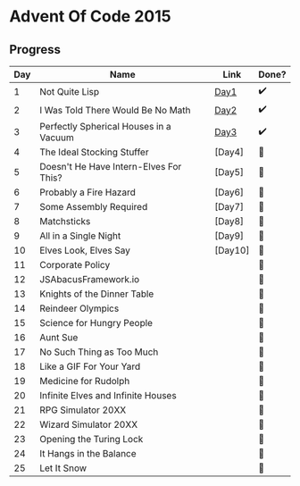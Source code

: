 # Advent Of Code 2015

## Progress

| Day | Name                                   | Link         | Done?                 |
| --- | -------------------------------------- | ------------ | --------------------- |
| 1   | Not Quite Lisp                         | [Day1](Day1) | :heavy_check_mark:    |
| 2   | I Was Told There Would Be No Math      | [Day2](Day2) | :heavy_check_mark:    |
| 3   | Perfectly Spherical Houses in a Vacuum | [Day3](Day3) | :heavy_check_mark:    |
| 4   | The Ideal Stocking Stuffer             | [Day4]       | :black_square_button: |
| 5   | Doesn't He Have Intern-Elves For This? | [Day5]       | :black_square_button: |
| 6   | Probably a Fire Hazard                 | [Day6]       | :black_square_button: |
| 7   | Some Assembly Required                 | [Day7]       | :black_square_button: |
| 8   | Matchsticks                            | [Day8]       | :black_square_button: |
| 9   | All in a Single Night                  | [Day9]       | :black_square_button: |
| 10  | Elves Look, Elves Say                  | [Day10]      | :black_square_button: |
| 11  | Corporate Policy                       |              | :black_square_button: |
| 12  | JSAbacusFramework.io                   |              | :black_square_button: |
| 13  | Knights of the Dinner Table            |              | :black_square_button: |
| 14  | Reindeer Olympics                      |              | :black_square_button: |
| 15  | Science for Hungry People              |              | :black_square_button: |
| 16  | Aunt Sue                               |              | :black_square_button: |
| 17  | No Such Thing as Too Much              |              | :black_square_button: |
| 18  | Like a GIF For Your Yard               |              | :black_square_button: |
| 19  | Medicine for Rudolph                   |              | :black_square_button: |
| 20  | Infinite Elves and Infinite Houses     |              | :black_square_button: |
| 21  | RPG Simulator 20XX                     |              | :black_square_button: |
| 22  | Wizard Simulator 20XX                  |              | :black_square_button: |
| 23  | Opening the Turing Lock                |              | :black_square_button: |
| 24  | It Hangs in the Balance                |              | :black_square_button: |
| 25  | Let It Snow                            |              | :black_square_button: |
